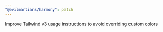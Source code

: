 ```yaml
---
"@evilmartians/harmony": patch
---
```


Improve Tailwind v3 usage instructions to avoid overriding custom colors
